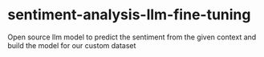 # sentiment-analysis-llm-fine-tuning
Open source llm model to predict the sentiment from the given context and build the model for our custom dataset
